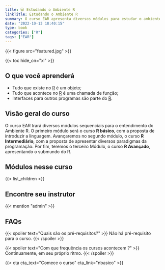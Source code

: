 ```yaml
---
title: 💻 Estudando o Ambiente R
linkTitle: Estudando o Ambiente R
summary: O curso EAR apresenta diversos módulos para estudar o ambiente R. Todos os módulos são baseados nos Livros da Coleção Estudando o Ambiente R
date: "2022-10-13 18:40:15"
type: book
categories: ["R"]
tags: ["EAR"]
---
```


{{< figure src="featured.jpg" >}}

{{< toc hide_on="xl" >}}

## O que você aprenderá

- Tudo que existe no [R](http://r-project.org) é um objeto;
- Tudo que acontece no [R](http://r-project.org) é uma chamada de função;
- Interfaces para outros programas são parte do [R](http://r-project.org).

## Visão geral do curso

O curso EAR trará diversos módulos sequenciais para o entendimento do Ambiente R. O primeiro módulo será o curso **R básico**, com a proposta de introduzir a linguagem. Avançaremos no segundo módulo, o curso **R Intermediário**, com a proposta de apresentar diversos paradigmas da programação. Por fim, teremos o terceiro Módulo, o curso **R Avançado**, apresentando o submundo do R.

## Módulos nesse curso

{{< list_children >}}

## Encontre seu instrutor

{{< mention "admin" >}}

## FAQs

{{< spoiler text="Quais são os pré-requisitos?" >}}
Não há pré-requisito para o curso.
{{< /spoiler >}}

{{< spoiler text="Com que frequência os cursos acontecem ?" >}}
Continuamente, em seu próprio ritmo. 
{{< /spoiler >}}

{{< cta cta_text="Comece o curso" cta_link="nbasico" >}}

